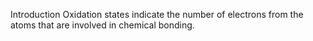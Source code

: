Introduction
Oxidation states indicate the number of electrons from the atoms that are involved in chemical bonding.
